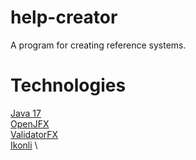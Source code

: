 # help-creator
A program for creating reference systems.

# Technologies
[Java 17](https://openjdk.java.net/projects/jdk/17/) \
[OpenJFX](https://openjfx.io/) \
[ValidatorFX](https://github.com/effad/ValidatorFX) \
[Ikonli](https://github.com/kordamp/ikonli) \
